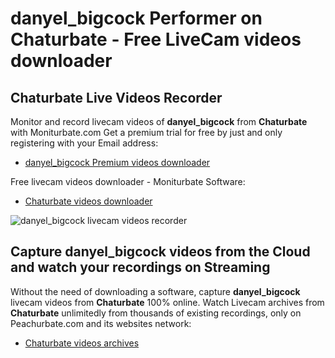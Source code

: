 # danyel_bigcock Performer on Chaturbate - Free LiveCam videos downloader

## Chaturbate Live Videos Recorder

Monitor and record livecam videos of **danyel_bigcock** from **Chaturbate** with Moniturbate.com
Get a premium trial for free by just and only registering with your Email address:
* [danyel_bigcock Premium videos downloader](https://moniturbate.com/request-demo-licence-key.html)

Free livecam videos downloader - Moniturbate Software:
* [Chaturbate videos downloader](https://moniturbate.com/moniturbate-download-software.html)

![danyel_bigcock livecam videos recorder](https://peachurnet.com/templates/moniturbate-software.png)


## Capture danyel_bigcock videos from the Cloud and watch your recordings on Streaming

Without the need of downloading a software, capture **danyel_bigcock** livecam videos from **Chaturbate** 100% online.
Watch Livecam archives from **Chaturbate** unlimitedly from thousands of existing recordings, only on Peachurbate.com and its websites network:
* [Chaturbate videos archives](https://peachurnet.com/)